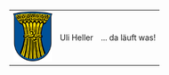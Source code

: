 <table>
  <tr>
    <td>
      <img src="/kornwestheim.svg" width="70" />
    </td>
    <td>
      <div id="header">Uli Heller</div>
    </td>
    <td>
      <div id="header">... da läuft was!</div>
    </td>
  </tr>
</table>
